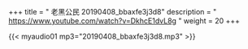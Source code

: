 +++
title = " 老黑公民 20190408_bbaxfe3j3d8"
description = " https://www.youtube.com/watch?v=DkhcE1dvL8g "
weight = 20
+++


{{< myaudio01 mp3="20190408_bbaxfe3j3d8.mp3" >}}

